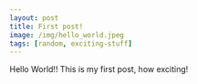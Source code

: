 ```yaml
---
layout: post
title: First post!
image: /img/hello_world.jpeg
tags: [random, exciting-stuff]
---
```

Hello World!!
This is my first post, how exciting!

